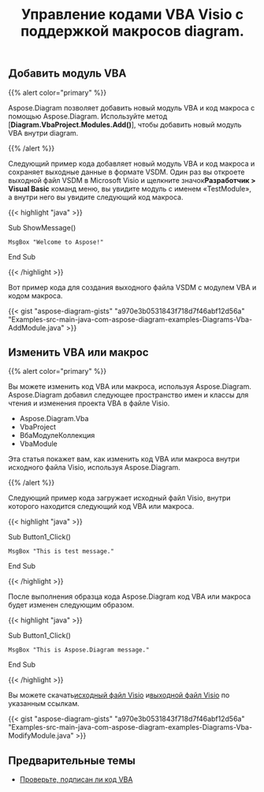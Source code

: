 ﻿---
title: Управление кодами VBA Visio с поддержкой макросов diagram.
linktitle: Diagram Проект VBA
type: docs
weight: 200
url: /ru/java/working-with-vbaproject/
description: Добавьте модуль VBA и измените VBA или макрос с помощью библиотеки Aspose.Diagram.
---
## **Добавить модуль VBA**
{{% alert color="primary" %}}

Aspose.Diagram позволяет добавить новый модуль VBA и код макроса с помощью Aspose.Diagram. Используйте метод [**Diagram.VbaProject.Modules.Add()**], чтобы добавить новый модуль VBA внутри diagram.

{{% /alert %}}

 Следующий пример кода добавляет новый модуль VBA и код макроса и сохраняет выходные данные в формате VSDM. Один раз вы откроете выходной файл VSDM в Microsoft Visio и щелкните значок**Разработчик > Visual Basic** команд меню, вы увидите модуль с именем «TestModule», а внутри него вы увидите следующий код макроса.

{{< highlight "java" >}}

 Sub ShowMessage()

    MsgBox "Welcome to Aspose!"

End Sub

{{< /highlight >}}

Вот пример кода для создания выходного файла VSDM с модулем VBA и кодом макроса.

{{< gist "aspose-diagram-gists" "a970e3b0531843f718d7f46abf12d56a" "Examples-src-main-java-com-aspose-diagram-examples-Diagrams-Vba-AddModule.java" >}}

## **Изменить VBA или макрос**

{{% alert color="primary" %}} 

Вы можете изменить код VBA или макроса, используя Aspose.Diagram. Aspose.Diagram добавил следующее пространство имен и классы для чтения и изменения проекта VBA в файле Visio.

- Aspose.Diagram.Vba
- VbaProject
- ВбаМодулеКоллекция
- VbaModule

Эта статья покажет вам, как изменить код VBA или макроса внутри исходного файла Visio, используя Aspose.Diagram.

{{% /alert %}} 

Следующий пример кода загружает исходный файл Visio, внутри которого находится следующий код VBA или макроса.

{{< highlight "java" >}}

 Sub Button1_Click()

    MsgBox "This is test message."

End Sub

{{< /highlight >}}

После выполнения образца кода Aspose.Diagram код VBA или макроса будет изменен следующим образом.

{{< highlight "java" >}}

 Sub Button1_Click()

    MsgBox "This is Aspose.Diagram message."

End Sub

{{< /highlight >}}

 Вы можете скачать[исходный файл Visio]() и[выходной файл Visio]() по указанным ссылкам.

{{< gist "aspose-diagram-gists" "a970e3b0531843f718d7f46abf12d56a" "Examples-src-main-java-com-aspose-diagram-examples-Diagrams-Vba-ModifyModule.java" >}}

## **Предварительные темы**
- [Проверьте, подписан ли код VBA](/diagram/ru/java/check-if-vba-code-is-signed/)
